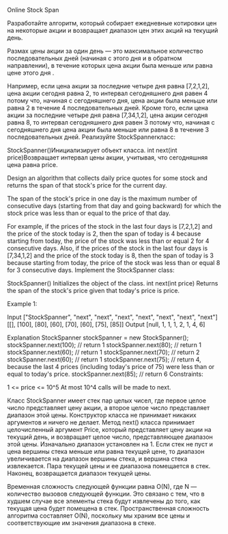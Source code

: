 Online Stock Span

Разработайте алгоритм, который собирает ежедневные котировки цен на некоторые акции и возвращает диапазон цен этих акций на текущий день.

Размах цены акции за один день — это максимальное количество последовательных дней (начиная с этого дня и в обратном направлении), в течение которых цена акции была меньше или равна цене этого дня .

Например, если цена акции за последние четыре дня равна [7,2,1,2], цена акции сегодня равна 2, то интервал сегодняшнего дня равен 4 потому что, начиная с сегодняшнего дня, цена акции была меньше или равна 2 в течение 4 последовательных дней.
Кроме того, если цена акции за последние четыре дня равна [7,34,1,2],  цена акции сегодня равна 8, то интервал сегодняшнего дня равен 3 потому что, начиная с сегодняшнего дня цена акции была меньше или равна 8 в течение 3 последовательных дней.
Реализуйте StockSpannerкласс:

StockSpanner()Инициализирует объект класса.
int next(int price)Возвращает интервал цены акции, учитывая, что сегодняшняя цена равна price.

 Design an algorithm that collects daily price quotes for some stock and returns the span of that stock's price for the current day.

The span of the stock's price in one day is the maximum number of consecutive days (starting from that day and going backward) for which the stock price was less than or equal to the price of that day.

For example, if the prices of the stock in the last four days is [7,2,1,2] and the price of the stock today is 2, then the span of today is 4 because starting from today, the price of the stock was less than or equal 2 for 4 consecutive days.
Also, if the prices of the stock in the last four days is [7,34,1,2] and the price of the stock today is 8, then the span of today is 3 because starting from today, the price of the stock was less than or equal 8 for 3 consecutive days.
Implement the StockSpanner class:

StockSpanner() Initializes the object of the class.
int next(int price) Returns the span of the stock's price given that today's price is price.
 

Example 1:

Input
["StockSpanner", "next", "next", "next", "next", "next", "next", "next"]
[[], [100], [80], [60], [70], [60], [75], [85]]
Output
[null, 1, 1, 1, 2, 1, 4, 6]

Explanation
StockSpanner stockSpanner = new StockSpanner();
stockSpanner.next(100); // return 1
stockSpanner.next(80);  // return 1
stockSpanner.next(60);  // return 1
stockSpanner.next(70);  // return 2
stockSpanner.next(60);  // return 1
stockSpanner.next(75);  // return 4, because the last 4 prices (including today's price of 75) were less than or equal to today's price.
stockSpanner.next(85);  // return 6
Constraints:

1 <= price <= 10^5
At most 10^4 calls will be made to next.

Класс StockSpanner имеет стек пар целых чисел, где первое целое число представляет цену акции, а второе целое число представляет диапазон этой цены.
Конструктор класса не принимает никаких аргументов и ничего не делает.
Метод next() класса принимает целочисленный аргумент Price, который представляет цену акции на текущий день, и возвращает целое число, представляющее диапазон этой цены.
Изначально диапазон установлен на 1.
Если стек не пуст и цена вершины стека меньше или равна текущей цене, то диапазон увеличивается на диапазон вершины стека, и вершина стека извлекается.
Пара текущей цены и ее диапазона помещается в стек.
Наконец, возвращается диапазон текущей цены.

Временная сложность следующей функции равна O(N), где N — количество вызовов следующей функции. Это связано с тем, что в худшем случае все элементы стека будут извлечены до того, как текущая цена будет помещена в стек.
Пространственная сложность алгоритма составляет O(N), поскольку мы храним все цены и соответствующие им значения диапазона в стеке.
